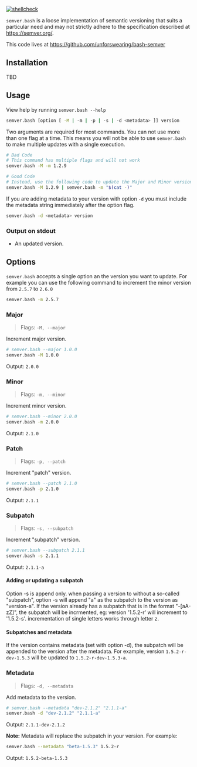 [![shellcheck](https://github.com/unforswearing/bash-semver/actions/workflows/shellcheck.yml/badge.svg)](https://github.com/unforswearing/bash-semver/actions/workflows/shellcheck.yml)

`semver.bash` is a loose implementation of semantic versioning that suits a particular need and may not strictly adhere to the specification described at https://semver.org/.

This code lives at https://github.com/unforswearing/bash-semver

## Installation

TBD

## Usage

View help by running `semver.bash --help`

```bash
semver.bash [option [ -M | -m | -p | -s | -d <metadata> ]] version
```

Two arguments are required for most commands. You can not use more than one flag at a time. This means you will not be able to use `semver.bash` to make multiple updates with a single execution. 

```bash
# Bad Code
# This command has multiple flags and will not work
semver.bash -M -m 1.2.9

# Good Code
# Instead, use the following code to update the Major and Minor version
semver.bash -M 1.2.9 | semver.bash -m "$(cat -)"
```

If you are adding metadata to your version with option `-d` you must include the metadata string immediately after the option flag.

```bash
semver.bash -d <metadata> version
```

### Output on stdout

* An updated version.

## Options

`semver.bash` accepts a single option an the version you want to update. For example you can use the following command to increment the minor version from `2.5.7` to `2.6.0` 

```bash
semver.bash -m 2.5.7
```

### Major

> Flags: `-M, --major`

Increment major version.

```bash
# semver.bash --major 1.0.0
semver.bash -M 1.0.0
```

Output: `2.0.0`

### Minor

> Flags: `-m, --minor`

Increment minor version.

```bash
# semver.bash --minor 2.0.0
semver.bash -m 2.0.0
```

Output: `2.1.0`

### Patch 

> Flags: `-p, --patch`

Increment "patch" version.

```bash
# semver.bash --patch 2.1.0
semver.bash -p 2.1.0
```

Output: `2.1.1`

### Subpatch

> Flags: `-s, --subpatch`

Increment "subpatch" version.

```bash
# semver.bash --subpatch 2.1.1
semver.bash -s 2.1.1
```

Output: `2.1.1-a`

<p>

#### Adding or updating a subpatch

Option -s is append only. when passing a version to without a so-called "subpatch", option -s will append "a" as the subpatch to the version as "version-a". If the version already has a subpatch that is in the format "-[aA-zZ]", the subpatch will be incrmented, eg: version '1.5.2-r' will increment to '1.5.2-s'. incrementation of single letters works through letter z.

#### Subpatches and metadata

If the version contains metadata (set with option -d), the subpatch will be appended to the version after the metadata. For example, version `1.5.2-r-dev-1.5.3` will be updated to `1.5.2-r-dev-1.5.3-a`.

### Metadata

> Flags: `-d, --metadata`

Add metadata to the version.

```bash
# semver.bash --metadata "dev-2.1.2" "2.1.1-a"
semver.bash -d "dev-2.1.2" "2.1.1-a"
```

Output: `2.1.1-dev-2.1.2`

**Note:** Metadata will replace the subpatch in your version. For example:

```bash
semver.bash --metadata "beta-1.5.3" 1.5.2-r
```

Output: `1.5.2-beta-1.5.3`
